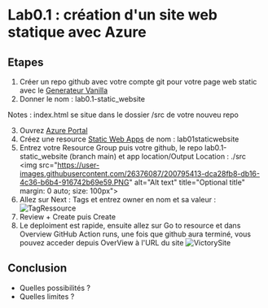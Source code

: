 # Lab0.1 : création d'un site web statique avec Azure


## Etapes

1. Créer un repo github avec votre compte git pour votre page web static avec le [Generateur Vanilla](https://github.com/staticwebdev/vanilla-basic/generate)
2. Donner le nom : lab0.1-static_website

Notes : index.html se situe dans le dossier /src de votre nouveu repo

3. Ouvrez [Azure Portal](https://portal.azure.com)
4. Créez une resource  [Static Web Apps](https://docs.microsoft.com/fr-fr/azure/static-web-apps/) de nom : lab01staticwebsite
5. Entrez votre Resource Group puis votre github, le repo lab0.1-static_website (branch main)  et app location/Output Location : ./src
<img
  src="https://user-images.githubusercontent.com/26376087/200795413-dca28fb8-db16-4c36-b6b4-916742b69e59.PNG"
  alt="Alt text"
  title="Optional title"
  margin: 0 auto; size: 100px">
6. Allez sur Next : Tags et entrez owner en nom et sa valeur :
![TagRessource](https://user-images.githubusercontent.com/26376087/200796963-747f387a-8e26-425f-85d7-6ff6062888c4.PNG)
7. Review + Create puis Create
8. Le deploiment est rapide, ensuite allez sur Go to resource et dans Overview GitHub Action runs, une fois que github aura terminé, 
vous pouvez acceder depuis OverView à l'URL du site
![VictorySite](https://user-images.githubusercontent.com/26376087/200799973-5e7c2e78-2513-4ef8-997b-585a8ef96321.PNG)


## Conclusion
- Quelles possibilités ?
- Quelles limites ?
